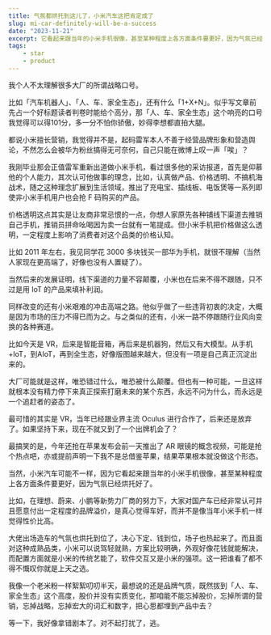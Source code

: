 ```yaml
---
title: 气氛都烘托到这儿了，小米汽车这把肯定成了
slug: mi-car-definitely-will-be-a-success
date: "2023-11-21"
excerpt: 它看起来跟当年的小米手机很像，甚至某种程度上各方面条件要更好，因为气氛已经烘托好了。
tags:
    - star
    - product
---
```


我个人不太理解很多大厂的所谓战略口号。

比如「汽车机器人」、「人、车、家全生态」，还有什么「1+X+N」。似乎写文章前先占一个好标题读者判卷时能给个高分，那「人、车、家全生态」这个响亮的口号我觉得可以得101分，多一分不怕你骄傲，妙得李想都直拍大腿。

都说小米擅长营销，我觉得并不是，起码雷军本人不善于经营品牌形象和营造舆论，不然怎么会被华为粉丝搞得无可奈何，自己只能在微博上叹一声「唉」？

我刚毕业那会正值雷军重新出道做小米手机，看过很多他的采访报道，首先是仰慕他的个人能力，其次认可他做事的理念，比如，认真做产品、价格透明、不搞机海战术，随之这种理念扩展到生活领域，推出了充电宝、插线板、电饭煲等一系列即使非小米手机用户也会抢 F 码购买的产品。

价格透明这点其实是让友商非常忌恨的一点，你想人家原先各种铺线下渠道去推销自己手机，推销员拼命吆喝因为卖一台就有一笔提成。但小米手机把价格做这么透明，一定程度上影响了消费者对这个品类的价格认知。

比如 2011 年左右，我见同学花 3000 多块钱买一部华为手机，就很不理解（当然人家现在更高端了，好像也没有人置疑了）。

当然后来的发展证明，线下渠道的力量不容颠覆，小米也在后来不得不跟随，只不过是用 IoT 的产品来填补利润。

同样改变的还有小米艰难的冲击高端之路。他似乎做了一些违背初衷的决定，大概是因为市场的压力不得已而为之。与之类似的还有，小米一路不停跟随行业风向变换的各种赛道。

比如今天是 VR，后来是智能音箱，再后来是机器狗，然后又有大模型。从手机+IoT，到AIoT，再到全生态，好像版图越来越大，但没有一项是自己真正沉淀出来的。

大厂可能就是这样，唯恐错过什么，唯恐被什么颠覆。但也有一种可能，一旦这样就根本没有精力停下来真正探索打磨未来的某个东西，永远不问为什么，而永远是一个追赶者的姿态了。

最可惜的其实是 VR，当年已经跟业界主流 Oculus 进行合作了，后来还是放弃了。如果坚持下来，现在不就又到了一个出牌机会了？

最搞笑的是，今年还抢在苹果发布会前一天推出了 AR 眼镜的概念视频，可能是抢个热点吧，亦或提前声明一下我不是总借鉴苹果，结果苹果根本就没做这个形态。

当然，小米汽车可能不一样，因为它看起来跟当年的小米手机很像，甚至某种程度上各方面条件要更好，因为气氛已经烘托好了。

比如，在理想、蔚来、小鹏等新势力厂商的努力下，大家对国产车已经非常认可并且愿意付出一定程度的品牌溢价，是真心觉得车好，而并不是像当年小米手机一样觉得性价比高。

大佬出场造车的气氛也烘托到位了，决心下定、钱到位，场子也热起来了。而且面对这种成熟品类，小米可以说驾轻就熟，方案比较明确，外观好像花钱就能解决，而配置方面就是小米的传统艺能了，软件交互又是小米的强项。这一把谁看了都不得不慨叹你就是上天之选。

我像一个老米粉一样絮絮叨叨半天，最想说的还是品牌气质，既然拔到「人、车、家全生态」这个高度，股价并没有实质变化，那咱能不能忘掉股价，忘掉所谓的营销，忘掉战略，忘掉宏大的词汇和数字，把心思都埋到产品中去？

等一下，我好像拿错剧本了。对不起打扰了，逃。